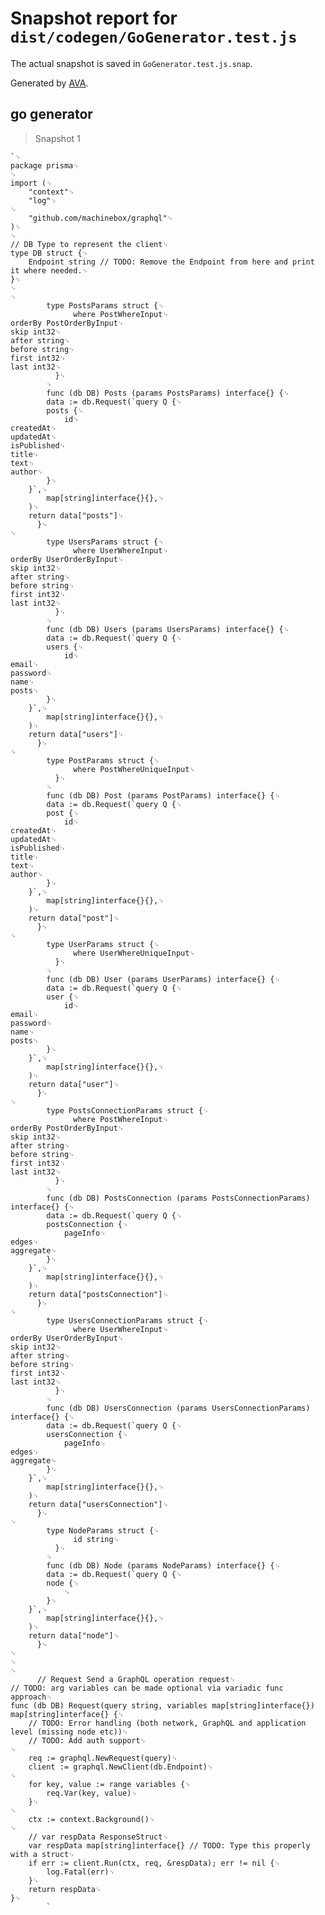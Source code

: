 # Snapshot report for `dist/codegen/GoGenerator.test.js`

The actual snapshot is saved in `GoGenerator.test.js.snap`.

Generated by [AVA](https://ava.li).

## go generator

> Snapshot 1

    `␊
    package prisma␊
    ␊
    import (␊
    	"context"␊
    	"log"␊
    ␊
    	"github.com/machinebox/graphql"␊
    )␊
    ␊
    // DB Type to represent the client␊
    type DB struct {␊
    	Endpoint string // TODO: Remove the Endpoint from here and print it where needed.␊
    }␊
    ␊
    ␊
            type PostsParams struct {␊
                  where PostWhereInput␊
    orderBy PostOrderByInput␊
    skip int32␊
    after string␊
    before string␊
    first int32␊
    last int32␊
              }␊
            ␊
            func (db DB) Posts (params PostsParams) interface{} {␊
            data := db.Request(`query Q {␊
            posts {␊
                id␊
    createdAt␊
    updatedAt␊
    isPublished␊
    title␊
    text␊
    author␊
            }␊
        }`,␊
    		map[string]interface{}{},␊
    	)␊
    	return data["posts"]␊
          }␊
    ␊
            type UsersParams struct {␊
                  where UserWhereInput␊
    orderBy UserOrderByInput␊
    skip int32␊
    after string␊
    before string␊
    first int32␊
    last int32␊
              }␊
            ␊
            func (db DB) Users (params UsersParams) interface{} {␊
            data := db.Request(`query Q {␊
            users {␊
                id␊
    email␊
    password␊
    name␊
    posts␊
            }␊
        }`,␊
    		map[string]interface{}{},␊
    	)␊
    	return data["users"]␊
          }␊
    ␊
            type PostParams struct {␊
                  where PostWhereUniqueInput␊
              }␊
            ␊
            func (db DB) Post (params PostParams) interface{} {␊
            data := db.Request(`query Q {␊
            post {␊
                id␊
    createdAt␊
    updatedAt␊
    isPublished␊
    title␊
    text␊
    author␊
            }␊
        }`,␊
    		map[string]interface{}{},␊
    	)␊
    	return data["post"]␊
          }␊
    ␊
            type UserParams struct {␊
                  where UserWhereUniqueInput␊
              }␊
            ␊
            func (db DB) User (params UserParams) interface{} {␊
            data := db.Request(`query Q {␊
            user {␊
                id␊
    email␊
    password␊
    name␊
    posts␊
            }␊
        }`,␊
    		map[string]interface{}{},␊
    	)␊
    	return data["user"]␊
          }␊
    ␊
            type PostsConnectionParams struct {␊
                  where PostWhereInput␊
    orderBy PostOrderByInput␊
    skip int32␊
    after string␊
    before string␊
    first int32␊
    last int32␊
              }␊
            ␊
            func (db DB) PostsConnection (params PostsConnectionParams) interface{} {␊
            data := db.Request(`query Q {␊
            postsConnection {␊
                pageInfo␊
    edges␊
    aggregate␊
            }␊
        }`,␊
    		map[string]interface{}{},␊
    	)␊
    	return data["postsConnection"]␊
          }␊
    ␊
            type UsersConnectionParams struct {␊
                  where UserWhereInput␊
    orderBy UserOrderByInput␊
    skip int32␊
    after string␊
    before string␊
    first int32␊
    last int32␊
              }␊
            ␊
            func (db DB) UsersConnection (params UsersConnectionParams) interface{} {␊
            data := db.Request(`query Q {␊
            usersConnection {␊
                pageInfo␊
    edges␊
    aggregate␊
            }␊
        }`,␊
    		map[string]interface{}{},␊
    	)␊
    	return data["usersConnection"]␊
          }␊
    ␊
            type NodeParams struct {␊
                  id string␊
              }␊
            ␊
            func (db DB) Node (params NodeParams) interface{} {␊
            data := db.Request(`query Q {␊
            node {␊
                ␊
            }␊
        }`,␊
    		map[string]interface{}{},␊
    	)␊
    	return data["node"]␊
          }␊
    ␊
    ␊
    ␊
          // Request Send a GraphQL operation request␊
    // TODO: arg variables can be made optional via variadic func approach␊
    func (db DB) Request(query string, variables map[string]interface{}) map[string]interface{} {␊
    	// TODO: Error handling (both network, GraphQL and application level (missing node etc))␊
    	// TODO: Add auth support␊
    ␊
    	req := graphql.NewRequest(query)␊
    	client := graphql.NewClient(db.Endpoint)␊
    ␊
    	for key, value := range variables {␊
    		req.Var(key, value)␊
    	}␊
    ␊
    	ctx := context.Background()␊
    ␊
    	// var respData ResponseStruct␊
    	var respData map[string]interface{} // TODO: Type this properly with a struct␊
    	if err := client.Run(ctx, req, &respData); err != nil {␊
    		log.Fatal(err)␊
    	}␊
    	return respData␊
    }␊
            `
